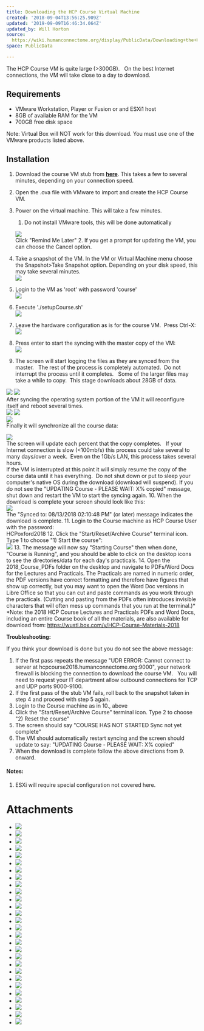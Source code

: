 ```yaml
---
title: Downloading the HCP Course Virtual Machine
created: '2018-09-04T13:56:25.909Z'
updated: '2019-09-09T16:46:34.064Z'
updated_by: Will Horton
source: 
  https://wiki.humanconnectome.org/display/PublicData/Downloading+the+HCP+Course+Virtual+Machine
space: PublicData

---
```

The HCP Course VM is quite large (>300GB).   On the best Internet connections, the VM will take close to a day to download.

## Requirements

* VMware Workstation, Player or Fusion or and ESXi1 host
* 8GB of available RAM for the VM
* 700GB free disk space

Note: Virtual Box will NOT work for this download. You must use one of the VMware products listed above.

## Installation

1. Download the course VM stub from **[here](http://download.nrg.wustl.edu/pub/hcpcourse/HCPcourse-stub-2018.ova)**. This takes a few to several minutes, depending on your connection speed.
2. Open the .ova file with VMware to import and create the HCP Course VM.
3. Power on the virtual machine. This will take a few minutes.  

	1. Do not install VMware tools, this will be done automatically  
	  
	 ![](./assets/image2017-11-14_13-54-2.png)   
	Click "Remind Me Later"
	2. If you get a prompt for updating the VM, you can choose the Cancel option.
4. Take a snapshot of the VM. In the VM or Virtual Machine menu choose the Snapshot>Take Snapshot option. Depending on your disk speed, this may take several minutes.  
 ![](./assets/image2018-8-15_9-58-34.png)
5. Login to the VM as 'root' with password 'course'  
 ![](./assets/image2018-8-13_13-7-15.png)
6. Execute './setupCourse.sh'  
 ![](./assets/image2018-8-13_13-7-46.png)
7. Leave the hardware configuration as is for the course VM.  Press Ctrl-X:  
 ![](./assets/image2018-8-13_13-8-27.png)
8. Press enter to start the syncing with the master copy of the VM:  
 ![](./assets/image2018-8-13_13-9-32.png)
9. The screen will start logging the files as they are synced from the master.   The rest of the process is completely automated.  Do not interrupt the process until it completes.   Some of the larger files may take a while to copy.  This stage downloads about 28GB of data.  
  
 ![](./assets/image2018-8-13_13-10-12.png)  ![](./assets/image2018-8-13_13-33-46.png)   
After syncing the operating system portion of the VM it will reconfigure itself and reboot several times.  
 ![](./assets/image2018-8-13_13-34-15.png)  ![](./assets/image2018-8-13_13-35-24.png)   
 ![](./assets/image2018-8-13_13-36-27.png)   
Finally it will synchronize all the course data:  
  
 ![](./assets/image2018-8-13_13-40-42.png)   
The screen will update each percent that the copy completes.   If your Internet connection is slow (<100mb/s) this process could take several to many days/over a week.  Even on the 1Gb/s LAN, this process takes several hours.  
If the VM is interrupted at this point it will simply resume the copy of the course data until it has everything.  Do not shut down or put to sleep your computer's native OS during the download (download will suspend). If you do not see the "UPDATING Course - PLEASE WAIT: X% copied" message, shut down and restart the VM to start the syncing again.
10. When the download is complete your screen should look like this:  
 ![](./assets/image2018-8-14_6-57-48.png)   
The "Synced to: 08/13/2018 02:10:48 PM" (or later) message indicates the download is complete.
11. Login to the Course machine as HCP Course User with the password:  
HCPoxford2018
12. Click the "Start/Reset/Archive Course" terminal icon. Type 1 to choose "1) Start the course":  
 ![](./assets/image2017-12-11_10-29-18.png)
13. The message will now say "Starting Course" then when done, "Course is Running", and you should be able to click on the desktop icons to see the directories/data for each day's practicals.
14. Open the 2018\_Course\_PDFs folder on the desktop and navigate to PDFs/Word Docs for the Lectures and Practicals. The Practicals are named in numeric order, the PDF versions have correct formatting and therefore have figures that show up correctly, but you may want to open the Word Doc versions in Libre Office so that you can cut and paste commands as you work through the practicals. (Cutting and pasting from the PDFs often introduces invisible characters that will often mess up commands that you run at the terminal.)\*  
\*Note: the 2018 HCP Course Lectures and Practicals PDFs and Word Docs, including an entire Course book of all the materials, are also available for download from: <https://wustl.box.com/v/HCP-Course-Materials-2018>

  
**Troubleshooting:**

If you think your download is done but you do not see the above message:

1. If the first pass repeats the message "UDR ERROR: Cannot connect to server at hcpcourse2018.humanconnectome.org:9000", your network firewall is blocking the connection to download the course VM.   You will need to request your IT department allow outbound connections for TCP and UDP ports 9000-9100.
2. If the first pass of the stub VM fails, roll back to the snapshot taken in step 4 and proceed with step 5 again.
3. Login to the Course machine as in 10., above
4. Click the "Start/Reset/Archive Course" terminal icon. Type 2 to choose "2) Reset the course"
5. The screen should say "COURSE HAS NOT STARTED Sync not yet complete"
6. The VM should automatically restart syncing and the screen should update to say: "UPDATING Course - PLEASE WAIT: X% copied"
7. When the download is complete follow the above directions from 9. onward.

#### Notes:

1. ESXi will require special configuration not covered here.

  




# Attachments

- ![](./assets/image2017-11-14_13-54-2.png)
- ![](./assets/image2017-11-14_13-56-1.png)
- ![](./assets/image2017-11-14_13-56-56.png)
- ![](./assets/image2017-11-14_13-58-33.png)
- ![](./assets/image2017-11-14_13-59-36.png)
- ![](./assets/image2017-11-14_14-1-5.png)
- ![](./assets/image2017-11-14_14-19-57.png)
- ![](./assets/image2017-11-14_14-22-43.png)
- ![](./assets/image2017-11-14_14-24-9.png)
- ![](./assets/image2017-11-14_14-25-10.png)
- ![](./assets/image2017-12-11_10-18-33.png)
- ![](./assets/image2017-12-11_10-29-18.png)
- ![](./assets/image2018-8-13_13-7-15.png)
- ![](./assets/image2018-8-13_13-7-46.png)
- ![](./assets/image2018-8-13_13-8-27.png)
- ![](./assets/image2018-8-13_13-8-53.png)
- ![](./assets/image2018-8-13_13-9-16.png)
- ![](./assets/image2018-8-13_13-9-32.png)
- ![](./assets/image2018-8-13_13-10-12.png)
- ![](./assets/image2018-8-13_13-33-29.png)
- ![](./assets/image2018-8-13_13-33-46.png)
- ![](./assets/image2018-8-13_13-34-15.png)
- ![](./assets/image2018-8-13_13-35-8.png)
- ![](./assets/image2018-8-13_13-35-24.png)
- ![](./assets/image2018-8-13_13-36-27.png)
- ![](./assets/image2018-8-13_13-40-42.png)
- ![](./assets/image2018-8-14_6-57-48.png)
- ![](./assets/image2018-8-15_9-58-34.png)